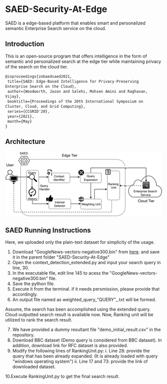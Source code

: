 # SAED-Security-At-Edge
SAED is a edge-based platform that enables smart and personalized semantic Enterprise Search service on the cloud.
## Introduction
This is an open-source program that offers intelligence in the form of semantic and personalized search at the edge tier
while maintaining privacy of the search on the cloud tier. 
 
 ````
 @inproceedings{zobaedsaed2021,
  title={SAED: Edge-Based Intelligence for Privacy-Preserving Enterprise Search on the Cloud},
  author={Woodworth, Jason and Salehi, Mohsen Amini and Raghavan, Vijay},
  booktitle={Proceedings of the 20th International Symposium on Cluster, Cloud, and Grid Computing},
  series={CCGRID'20},
  year={2021},
  month={May}
}
 ````
## Architecture
<p align="center"><img src="archi.png"></p>

## SAED Running Instructions
Here, we uploaded only the plain-text dataset for simplicity of the usage.
1. Download "GoogleNews-vectors-negative300.bin" from [here](https://drive.google.com/file/d/0B7XkCwpI5KDYNlNUTTlSS21pQmM/edit). and save it in the parent folder "SAED-Security-At-Edge"
2. Open the context_detection_extended.py and input your search query in line, 30.
3. In the executable file, edit line 145 to acess the "GoogleNews-vectors-negative300.bin" file.
4. Save the python file. 
5. Execute it from the terminal. if it needs persmission, please provide that accordingly. 
6. An output file named as weighted_query_"QUERY"_.txt will be formed. 

Assume, the search has been accomplished using the extended query. Cloud outputted search result is available now.
Now, Ranking unit will be utilized to rank the search result. 

7. We have provided a dummy resultant file "demo_initial_result.csv" in the repository.
8. Download BBC dataset (Demo query is considered from BBC dataset). In addition, download link for RFC dataset is also provided. 
9. Modify the following lines of RankingUnit.py:
    i.  Line 28: provide the query that has been already expanded. (It is already loaded with query "windows operating system") 
    ii. Line 17 and 73: provide the link of downloaded dataset.
    
10.Execute RankingUnit.py to get the final search result.
